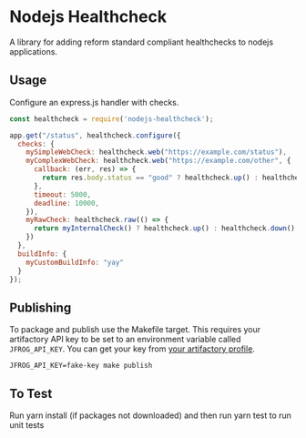 # Nodejs Healthcheck

A library for adding reform standard compliant healthchecks to nodejs applications.

## Usage

Configure an express.js handler with checks.

```javascript
const healthcheck = require('nodejs-healthcheck');

app.get("/status", healthcheck.configure({
  checks: {
    mySimpleWebCheck: healthcheck.web("https://example.com/status"),
    myComplexWebCheck: healthcheck.web("https://example.com/other", {
      callback: (err, res) => {
        return res.body.status == "good" ? healthcheck.up() : healthcheck.down()
      },
      timeout: 5000,
      deadline: 10000,
    }),
    myRawCheck: healthcheck.raw(() => {
      return myInternalCheck() ? healthcheck.up() : healthcheck.down()
    })
  },
  buildInfo: {
    myCustomBuildInfo: "yay"
  }
});
```

## Publishing

To package and publish use the Makefile target. This requires your artifactory API key to be set to an
environment variable called `JFROG_API_KEY`. You can get your key from [your artifactory profile](https://artifactory.reform.hmcts.net/artifactory/webapp/#/profile).

```
JFROG_API_KEY=fake-key make publish
```

## To Test

Run yarn install (if packages not downloaded) and then run yarn test to run unit tests
